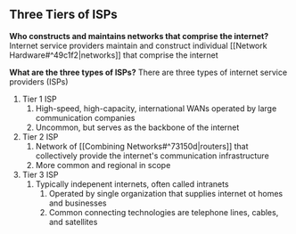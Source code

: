 ## Three Tiers of ISPs

**Who constructs and maintains networks that comprise the internet?**
Internet service providers maintain and construct individual [[Network Hardware#^49c1f2|networks]] that comprise the internet

**What are the three types of ISPs?**
There are three types of internet service providers (ISPs)
1. Tier 1 ISP
	1. High-speed, high-capacity, international WANs operated by large communication companies
	2. Uncommon, but serves as the backbone of the internet
2. Tier 2 ISP
	1. Network of [[Combining Networks#^73150d|routers]] that collectively provide the internet's communication infrastructure
	2. More common and regional in scope
3. Tier 3 ISP
	1. Typically indepenent internets, often called intranets
		1. Operated by single organization that supplies internet ot homes and businesses
		2. Common connecting technologies are telephone lines, cables, and satellites
